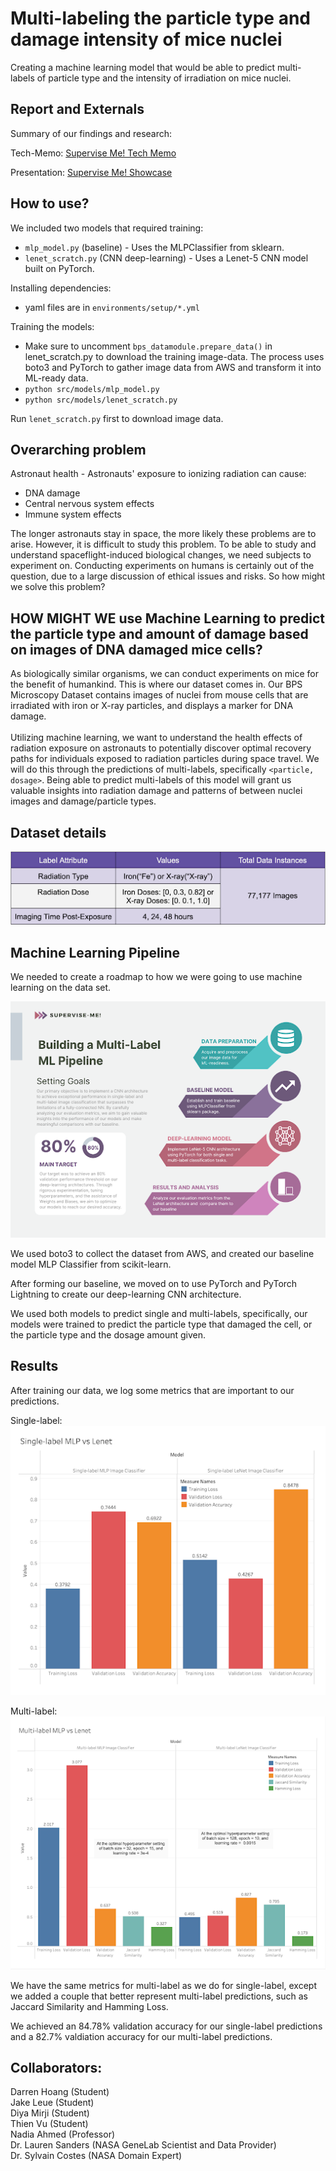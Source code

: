 # Multi-labeling the particle type and damage intensity of mice nuclei
Creating a machine learning model that would be able to predict multi-labels of particle type and the intensity of irradiation on mice nuclei.

## Report and Externals
Summary of our findings and research:

Tech-Memo: [Supervise Me! Tech Memo](externals/techmemo_supervise_me.pdf)

Presentation: [Supervise Me! Showcase](externals/showcase_supervise_me.pdf)

## How to use?
We included two models that required training: <br />
* `mlp_model.py` (baseline) - Uses the MLPClassifier from sklearn.
* `lenet_scratch.py` (CNN deep-learning) - Uses a Lenet-5 CNN model built on PyTorch.

Installing dependencies:
* yaml files are in `environments/setup/*.yml`

Training the models:
* Make sure to uncomment `bps_datamodule.prepare_data()` in lenet_scratch.py to download the training image-data. The process uses boto3 and PyTorch to gather image data from AWS and transform it into ML-ready data.
* `python src/models/mlp_model.py`
* `python src/models/lenet_scratch.py`

Run `lenet_scratch.py` first to download image data.

## Overarching problem
Astronaut health - Astronauts' exposure to ionizing radiation can cause: <br />
* DNA damage
* Central nervous system effects
* Immune system effects <br />

The longer astronauts stay in space, the more likely these problems are to arise. However, it is difficult to study this problem. To be able to study and understand spaceflight-induced biological changes, we need subjects to experiment on. Conducting experiments on humans is certainly out of the question, due to a large discussion of ethical issues and risks. So how might we solve this problem?

## HOW MIGHT WE use Machine Learning to predict the particle type and amount of damage based on images of DNA damaged mice cells?
As biologically similar organisms, we can conduct experiments on mice for the benefit of humankind. This is where our dataset comes in. Our BPS Microscopy Dataset contains images of nuclei from mouse cells that are irradiated with iron or X-ray particles, and displays a marker for DNA damage. <br />
<br />
Utilizing machine learning, we want to understand the health effects of radiation exposure on astronauts to potentially discover optimal recovery paths for individuals exposed to radiation particles during space travel. We will do this through the predictions of multi-labels, specifically `<particle, dosage>`. Being able to predict multi-labels of this model will grant us valuable insights into radiation damage and patterns of between nuclei images and damage/particle types.

## Dataset details
![Alt text](images/data_table.png)


## Machine Learning Pipeline
We needed to create a roadmap to how we were going to use machine learning on the data set.

![Alt text](images/pipeline.png)

We used boto3 to collect the dataset from AWS, and created our baseline model MLP Classifier from scikit-learn.

After forming our baseline, we moved on to use PyTorch and PyTorch Lightning to create our deep-learning CNN architecture.

We used both models to predict single and multi-labels, specifically, our models were trained to predict the particle type that damaged the cell, or the particle type and the dosage amount given.

## Results
After training our data, we log some metrics that are important to our predictions.

Single-label:
![Alt text](images/single-label.png)

Multi-label:
![Alt text](images/multi-label.png)

We have the same metrics for multi-label as we do for single-label, except we added a couple that better represent multi-label predictions, such as Jaccard Similarity and Hamming Loss.

We achieved an 84.78% validation accuracy for our single-label predictions and a 82.7% valdiation accuracy for our multi-label predictions.

## Collaborators:
Darren Hoang (Student) <br />
Jake Leue (Student) <br />
Diya Mirji (Student) <br />
Thien Vu (Student) <br />
Nadia Ahmed (Professor) <br />
Dr. Lauren Sanders (NASA GeneLab Scientist and Data Provider) <br />
Dr. Sylvain Costes (NASA Domain Expert)
